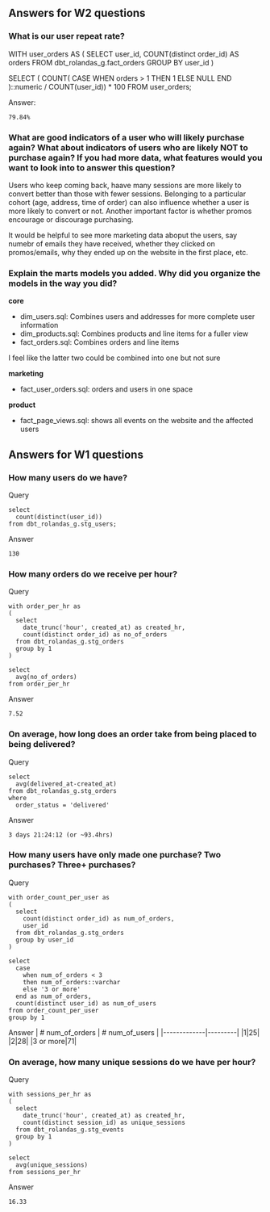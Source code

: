 ## Answers for W2 questions

### What is our user repeat rate?

WITH user_orders AS (
    SELECT
        user_id,
        COUNT(distinct order_id) AS orders
    FROM dbt_rolandas_g.fact_orders
    GROUP BY user_id
)

SELECT (
    COUNT(
        CASE
            WHEN orders > 1 THEN 1
            ELSE NULL END
    )::numeric / COUNT(user_id)) * 100
FROM user_orders;

Answer:
```
79.84%
```

### What are good indicators of a user who will likely purchase again? What about indicators of users who are likely NOT to purchase again? If you had more data, what features would you want to look into to answer this question?

Users who keep coming back, haave many sessions are more likely to convert better than those with fewer sessions.  Belonging to a particular cohort (age, address, time of order) can also influence whether a user is more likely to convert or not.  Another important factor is whether promos encourage or discourage purchasing.

It would be helpful to see more marketing data aboput the users, say numebr of emails they have received, whether they clicked on promos/emails, why they ended up on the website in the first place, etc.

### Explain the marts models you added. Why did you organize the models in the way you did?

**core**
* dim_users.sql: Combines users and addresses for more complete user information
* dim_products.sql: Combines products and line items for a fuller view
* fact_orders.sql: Combines orders and line items

I feel like the latter two could be combined into one but not sure

**marketing**
* fact_user_orders.sql: orders and users in one space

**product**
* fact_page_views.sql: shows all events on the website and the affected users

## Answers for W1 questions

### How many users do we have?

Query
```
select 
  count(distinct(user_id)) 
from dbt_rolandas_g.stg_users;
```

Answer
```
130
```

### How many orders do we receive per hour?

Query
```
with order_per_hr as
(
  select
    date_trunc('hour', created_at) as created_hr,
    count(distinct order_id) as no_of_orders
  from dbt_rolandas_g.stg_orders
  group by 1
)

select 
  avg(no_of_orders) 
from order_per_hr
```

Answer
```
7.52
```

### On average, how long does an order take from being placed to being delivered?

Query
```
select 
  avg(delivered_at-created_at)
from dbt_rolandas_g.stg_orders
where
  order_status = 'delivered'
```

Answer
```
3 days 21:24:12 (or ~93.4hrs)
```

### How many users have only made one purchase? Two purchases? Three+ purchases?

Query
```
with order_count_per_user as
(
  select 
    count(distinct order_id) as num_of_orders,
    user_id
  from dbt_rolandas_g.stg_orders
  group by user_id
)

select
  case 
    when num_of_orders < 3 
    then num_of_orders::varchar
    else '3 or more'
  end as num_of_orders,
  count(distinct user_id) as num_of_users
from order_count_per_user
group by 1
```

Answer
| # num_of_orders | # num_of_users |
|-------------|---------|
|1|25|
|2|28|
|3 or more|71|

### On average, how many unique sessions do we have per hour?

Query
```
with sessions_per_hr as
(
  select
    date_trunc('hour', created_at) as created_hr,
    count(distinct session_id) as unique_sessions
  from dbt_rolandas_g.stg_events
  group by 1
)

select 
  avg(unique_sessions) 
from sessions_per_hr
```

Answer
```
16.33
```